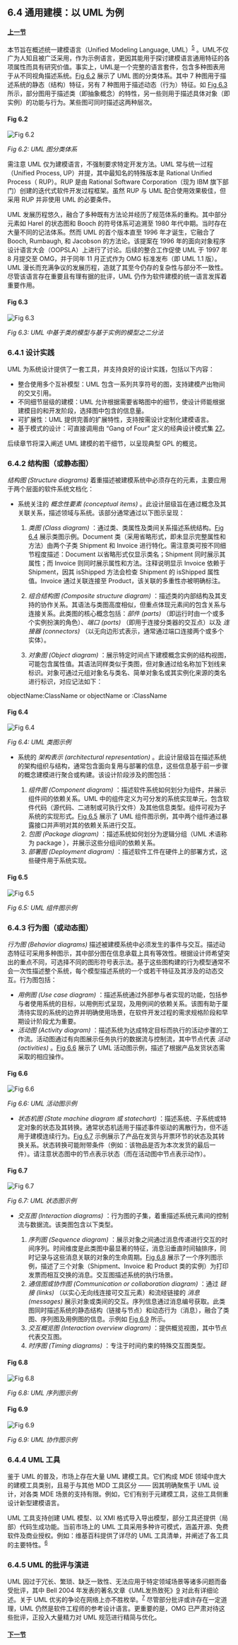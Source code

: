## 6.4 通用建模：以 UML 为例

#### [上一节](3.md)

本节旨在概述统一建模语言（Unified Modeling Language, UML）<sup>[5](0.md#5)</sup> 。UML不仅广为人知且被广泛采用，作为示例语言，更因其能用于探讨建模语言通用特征的各项属性而具有研究价值。事实上，UML是一个完整的语言套件，包含多种图表用于从不同视角描述系统。[Fig 6.2](#fig-62) 展示了 UML 图的分类体系。其中 7 种图用于描述系统的静态（结构）特征，另有 7 种图用于描述动态（行为）特征。如 [Fig 6.3](#fig-63) 所示，部分图用于描述类（即抽象概念）的特性，另一些则用于描述具体对象（即实例）的功能与行为。某些图可同时描述这两种层次。

#### Fig 6.2
![Fig 6.2](../img/fig6.2.png)

*Fig 6.2: UML 图分类体系*

需注意 UML 仅为建模语言，不强制要求特定开发方法。UML 常与统一过程（Unified Process, UP）并提，其中最知名的特殊版本是 Rational Unified Process（ RUP）。RUP 是由 Rational Software Corporation（现为 IBM 旗下部门）创建的迭代式软件开发过程框架。虽然 RUP 与 UML 配合使用效果极佳，但采用 RUP 并非使用 UML 的必要条件。

UML 发展历程悠久，融合了多种既有方法论并经历了规范体系的重构。其中部分元素如 Harel 的状态图和 Booch 的符号体系可追溯至 1980 年代中期。当时存在大量不同的记法体系。然而 UML 的首个版本直至 1996 年才诞生，它融合了Booch, Rumbaugh, 和 Jacobson 的方法论。该提案在 1996 年的面向对象程序设计语言大会（OOPSLA）上进行了讨论。后续的整合工作促使 UML 于 1997 年 8 月提交至 OMG，并于同年 11 月正式作为 OMG 标准发布（即 UML 1.1 版）。UML 漫长而充满争议的发展历程，造就了其至今仍存的复杂性与部分不一致性。尽管该语言存在重要且有理有据的批评，UML 仍作为软件建模的统一语言发挥着重要作用。

#### Fig 6.3
![Fig 6.3](../img/fig6.3.png)

*Fig 6.3: UML 中基于类的模型与基于实例的模型之二分法*

### 6.4.1 设计实践
UML 为系统设计提供了一套工具，并支持良好的设计实践，包括以下内容：

- 整合使用多个互补模型：UML 包含一系列共享符号的图，支持建模产出物间的交叉引用。
- 不同细节层级的建模：UML 允许根据需要省略图中的细节，使设计师能根据建模目的和开发阶段，选择图中包含的信息量。
- 可扩展性：UML 提供完善的扩展特性，支持按需设计定制化建模语言。
- 基于模式的设计：可直接调用由 “Gang of Four” 定义的经典设计模式集 [27](../bibliography.md#27)。

后续章节将深入阐述 UML 建模的若干细节，以呈现典型 GPL 的概览。

### 6.4.2 结构图（或静态图）

*结构图 (Structure diagrams)* 着重描述被建模系统中必须存在的元素，主要应用于两个层面的软件系统文档化：

- 系统关注的 *概念性要素 (conceptual items)* 。此设计层级旨在通过概念及其关联关系，描述领域与系统。该部分通常通过以下图示呈现：

  1. *类图 (Class diagram)* ：通过类、类属性及类间关系描述系统结构。[Fig 6.4](#fig-64) 展示类图示例。Document 类（采用省略形式，即未显示完整属性和方法）由两个子类 Shipment 和 Invoice 进行特化。需注意类可按不同细节程度描述：Document 以省略形式仅显示类名；Shipment 同时展示其属性；而 Invoice 则同时展示属性和方法。注释说明显示 Invoice 依赖于 Shipment，因其 isShipped 方法会检查 Shipment 的 isShipped 属性值。Invoice 通过关联连接至 Product，该关联的多重性亦被明确标注。

  2. *组合结构图 (Composite structure diagram)* ：描述类的内部结构及其支持的协作关系。其语法与类图高度相似，但重点体现元素间的包含关系与连接关系。此类图的核心概念包括：*部件 (parts)* （即运行时由一个或多个实例扮演的角色）、*端口 (ports)* （即用于连接分类器的交互点）以及 *连接器 (connectors)* （以无向边形式表示，通常通过端口连接两个或多个实体）。

  3. *对象图 (Object diagram)* ：展示特定时间点下建模概念实例的结构视图，可能包含属性值。其语法同样类似于类图，但对象通过给名称加下划线来标识。对象可通过元组对象名与类名、简单对象名或其实例化来源的类名进行标识，对应记法如下：

objectName:ClassName or objectName or :ClassName

#### Fig 6.4
![Fig 6.4](../img/fig6.4.png)

*Fig 6.4: UML 类图示例*

- 系统的 *架构表示 (architectural representation)* 。此设计层级旨在描述系统的架构组织与结构，通常包含面向复用与部署的信息，这些信息基于前一步骤的概念建模进行聚合或构建。该设计阶段涉及的图包括：

  1. *组件图 (Component diagram)* ：描述软件系统如何划分为组件，并展示组件间的依赖关系。UML 中的组件定义为可分发的系统实现单元，包含软件代码（源代码、二进制或可执行文件）及其他信息类型。组件可视为子系统的实现形式。[Fig 6.5](#fig-65) 展示了 UML 组件图示例，其中两个组件通过暴露接口并声明对其的依赖关系进行交互。
  2. *包图 (Package diagram)* ：描述系统如何划分为逻辑分组（UML 术语称为 package ），并展示这些分组间的依赖关系。
  3. *部署图 (Deployment diagram)* ：描述软件工件在硬件上的部署方式，这些硬件用于系统实现。

#### Fig 6.5
![Fig 6.5](../img/fig6.5.png)

*Fig 6.5: UML 组件图示例*

### 6.4.3 行为图（或动态图）
*行为图 (Behavior diagrams)* 描述被建模系统中必须发生的事件与交互。描述动态特征可采用多种图示，其中部分图在信息承载上具有等效性。根据设计师希望突出的重点不同，可选择不同的图形符号表示法。基于这些图构建的行为模型通常不会一次性描述整个系统，每个模型描述系统的一个或若干特征及其涉及的动态交互。行为图包括：

- *用例图 (Use case diagram)* ：描述系统通过外部参与者实现的功能，包括参与者使用系统的目标，以用例形式呈现，及用例间的依赖关系。该图有助于厘清待实现的系统的边界并明确使用场景，在软件开发过程的需求规格阶段和早期设计阶段尤为重要。
- *活动图 (Activity diagram)* ：描述系统为达成特定目标而执行的活动步骤的工作流。活动图通过有向图展示任务执行的数据流与控制流，其中节点代表 *活动 (activities)* 。[Fig 6.6](#fig-66) 展示了 UML 活动图示例，描述了根据产品发货状态需采取的相应操作。

#### Fig 6.6
![Fig 6.6](../img/fig6.6.png)

*Fig 6.6: UML 活动图示例*

- *状态机图 (State machine diagram 或 statechart)* ：描述系统、子系统或特定对象的状态及其转换。通常状态机适用于描述事件驱动的离散行为，但不适用于建模连续行为。[Fig 6.7](#fig-67) 示例展示了产品在发货与开票环节的状态及其转换关系。状态转换可能附带条件（例如：该物品是否为本次发货的最后一件）。请注意状态图中的节点表示状态（而在活动图中节点表示动作）。

#### Fig 6.7
![Fig 6.7](../img/fig6.7.png)

*Fig 6.7: UML 状态图示例*

- *交互图 (Interaction diagrams)* ：行为图的子集，着重描述系统元素间的控制流与数据流。该类图包含以下类型。

  1. *序列图 (Sequence diagram)* ：展示对象之间通过消息传递进行交互的时间序列。时间维度是此类图中最显著的特征，消息沿垂直时间轴排序，同时记录与这些消息关联的对象的生命周期。[Fig 6.8](#fig-68) 展示了一个序列图示例，描述了三个对象（Shipment、Invoice 和 Product 类的实例）为打印发票而相互交换的消息。交互图描述系统的执行场景。
  2. *通信图或协作图 (Communication or collaboration diagram)* ：通过 *链接 (links)* （以实心无向线连接可交互元素）和流经链接的 *消息 (messages)* 展示对象或类间的交互。序列信息通过消息编号获取。此类图同时描述系统的静态结构（链接与节点）和动态行为（消息），融合了类图、序列图及用例图的信息。示例如 [Fig 6.9](#fig-69) 所示。
  3. *交互概览图 (Interaction overview diagram)* ：提供概览视图，其中节点代表交互图。
  4. *时序图 (Timing diagrams)* ：专注于时间约束的特殊交互图类型。

#### Fig 6.8
![Fig 6.8](../img/fig6.8.png)

*Fig 6.8: UML 序列图示例*

#### Fig 6.9
![Fig 6.9](../img/fig6.9.png)

*Fig 6.9: UML 协作图示例*

### 6.4.4 UML 工具
鉴于 UML 的普及，市场上存在大量 UML 建模工具。它们构成 MDE 领域中庞大的建模工具类别，且易于与其他 MDD 工具区分 —— 因其明确聚焦于 UML 设计，对各类 MDE 场景的支持有限。例如，它们有别于元建模工具，这些工具侧重设计新型建模语言。

UML 工具支持创建 UML 模型、以 XMI 格式导入导出模型，部分工具还提供（局部）代码生成功能。当前市场上的 UML 工具采用多种许可模式，涵盖开源、免费软件及商业授权。例如：维基百科提供了详尽的 UML 工具清单，并阐述了各工具的主要特性。<sup>[6](0.md#6)</sup>

### 6.4.5 UML 的批评与演进
UML 因过于冗长、繁琐、缺乏一致性、无法应用于特定领域场景等诸多问题而备受批评，其中 Bell 2004 年发表的著名文章《UML发热致死》[9](../bibliography.md#9) 对此有详细论述。关于 UML 优劣的争论在网络上亦不胜枚举。<sup>[7](0.md#7)</sup> 尽管部分批评或许存在一定道理，UML 仍然是软件工程师的参考设计语言。更重要的是，OMG 已严肃对待这些批评，正投入大量精力对 UML 规范进行精简与优化。

#### [下一节](5.md)
